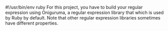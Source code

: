 #!/usr/bin/env ruby
For this project, you have to build your regular expression using Oniguruma, a regular expression library that which is used by Ruby by default. Note that other regular expression libraries sometimes have different properties.
